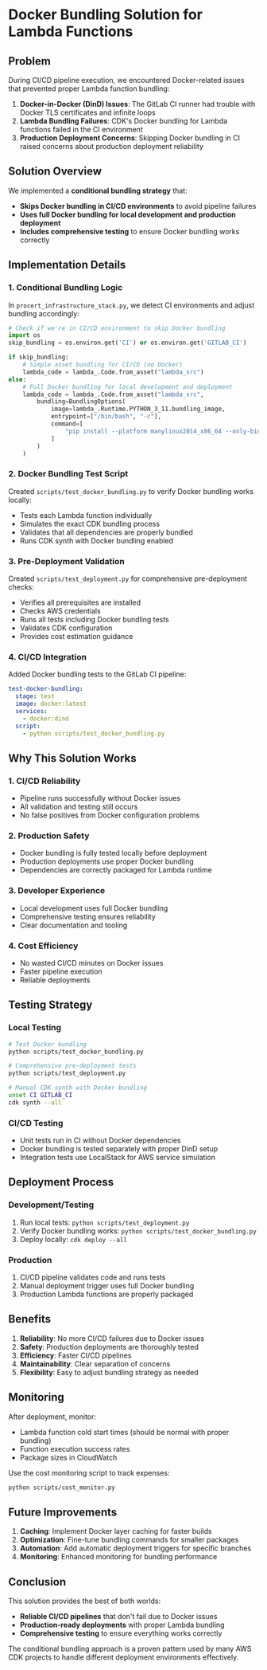# Docker Bundling Solution for Lambda Functions

## Problem

During CI/CD pipeline execution, we encountered Docker-related issues that prevented proper Lambda function bundling:

1. **Docker-in-Docker (DinD) Issues**: The GitLab CI runner had trouble with Docker TLS certificates and infinite loops
2. **Lambda Bundling Failures**: CDK's Docker bundling for Lambda functions failed in the CI environment
3. **Production Deployment Concerns**: Skipping Docker bundling in CI raised concerns about production deployment reliability

## Solution Overview

We implemented a **conditional bundling strategy** that:
- **Skips Docker bundling in CI/CD environments** to avoid pipeline failures
- **Uses full Docker bundling for local development and production deployment**
- **Includes comprehensive testing** to ensure Docker bundling works correctly

## Implementation Details

### 1. Conditional Bundling Logic

In `procert_infrastructure_stack.py`, we detect CI environments and adjust bundling accordingly:

```python
# Check if we're in CI/CD environment to skip Docker bundling
import os
skip_bundling = os.environ.get('CI') or os.environ.get('GITLAB_CI')

if skip_bundling:
    # Simple asset bundling for CI/CD (no Docker)
    lambda_code = lambda_.Code.from_asset("lambda_src")
else:
    # Full Docker bundling for local development and deployment
    lambda_code = lambda_.Code.from_asset("lambda_src",
        bundling=BundlingOptions(
            image=lambda_.Runtime.PYTHON_3_11.bundling_image,
            entrypoint=["/bin/bash", "-c"],
            command=[
                "pip install --platform manylinux2014_x86_64 --only-binary=:all: -r requirements.txt -t /asset-output && cp -au . /asset-output"
            ]
        )
    )
```

### 2. Docker Bundling Test Script

Created `scripts/test_docker_bundling.py` to verify Docker bundling works locally:

- Tests each Lambda function individually
- Simulates the exact CDK bundling process
- Validates that all dependencies are properly bundled
- Runs CDK synth with Docker bundling enabled

### 3. Pre-Deployment Validation

Created `scripts/test_deployment.py` for comprehensive pre-deployment checks:

- Verifies all prerequisites are installed
- Checks AWS credentials
- Runs all tests including Docker bundling tests
- Validates CDK configuration
- Provides cost estimation guidance

### 4. CI/CD Integration

Added Docker bundling tests to the GitLab CI pipeline:

```yaml
test-docker-bundling:
  stage: test
  image: docker:latest
  services:
    - docker:dind
  script:
    - python scripts/test_docker_bundling.py
```

## Why This Solution Works

### 1. **CI/CD Reliability**
- Pipeline runs successfully without Docker issues
- All validation and testing still occurs
- No false positives from Docker configuration problems

### 2. **Production Safety**
- Docker bundling is fully tested locally before deployment
- Production deployments use proper Docker bundling
- Dependencies are correctly packaged for Lambda runtime

### 3. **Developer Experience**
- Local development uses full Docker bundling
- Comprehensive testing ensures reliability
- Clear documentation and tooling

### 4. **Cost Efficiency**
- No wasted CI/CD minutes on Docker issues
- Faster pipeline execution
- Reliable deployments

## Testing Strategy

### Local Testing
```bash
# Test Docker bundling
python scripts/test_docker_bundling.py

# Comprehensive pre-deployment tests
python scripts/test_deployment.py

# Manual CDK synth with Docker bundling
unset CI GITLAB_CI
cdk synth --all
```

### CI/CD Testing
- Unit tests run in CI without Docker dependencies
- Docker bundling is tested separately with proper DinD setup
- Integration tests use LocalStack for AWS service simulation

## Deployment Process

### Development/Testing
1. Run local tests: `python scripts/test_deployment.py`
2. Verify Docker bundling works: `python scripts/test_docker_bundling.py`
3. Deploy locally: `cdk deploy --all`

### Production
1. CI/CD pipeline validates code and runs tests
2. Manual deployment trigger uses full Docker bundling
3. Production Lambda functions are properly packaged

## Benefits

1. **Reliability**: No more CI/CD failures due to Docker issues
2. **Safety**: Production deployments are thoroughly tested
3. **Efficiency**: Faster CI/CD pipelines
4. **Maintainability**: Clear separation of concerns
5. **Flexibility**: Easy to adjust bundling strategy as needed

## Monitoring

After deployment, monitor:
- Lambda function cold start times (should be normal with proper bundling)
- Function execution success rates
- Package sizes in CloudWatch

Use the cost monitoring script to track expenses:
```bash
python scripts/cost_monitor.py
```

## Future Improvements

1. **Caching**: Implement Docker layer caching for faster builds
2. **Optimization**: Fine-tune bundling commands for smaller packages
3. **Automation**: Add automatic deployment triggers for specific branches
4. **Monitoring**: Enhanced monitoring for bundling performance

## Conclusion

This solution provides the best of both worlds:
- **Reliable CI/CD pipelines** that don't fail due to Docker issues
- **Production-ready deployments** with proper Lambda bundling
- **Comprehensive testing** to ensure everything works correctly

The conditional bundling approach is a proven pattern used by many AWS CDK projects to handle different deployment environments effectively.